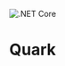 ![.NET Core](https://github.com/GoodEnoughIndustries/Quark/workflows/.NET%20Core/badge.svg)

# Quark
